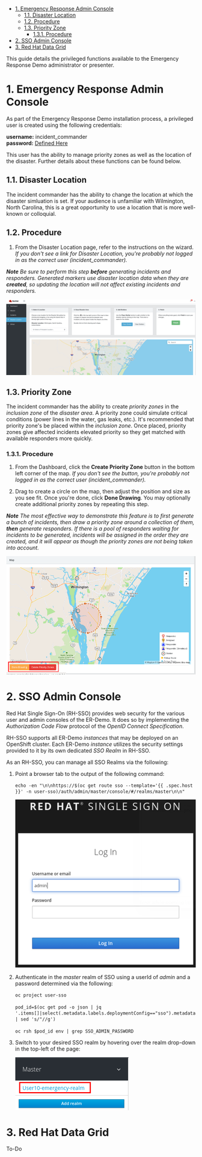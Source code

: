 - [1. Emergency Response Admin Console](#1-emergency-response-admin-console)
  - [1.1. Disaster Location](#11-disaster-location)
  - [1.2. Procedure](#12-procedure)
  - [1.3. Priority Zone](#13-priority-zone)
    - [1.3.1. Procedure](#131-procedure)
- [2. SSO Admin Console](#2-sso-admin-console)
- [3.  Red Hat Data Grid](#3-red-hat-data-grid)


This guide details the privileged functions available to the Emergency Response Demo administrator or presenter.



# 1. Emergency Response Admin Console

As part of the Emergency Response Demo installation process, a privileged user is created using the following credentials:

**username:** incident_commander <br/>
**password:** [Defined Here](https://github.com/Emergency-Response-Demo/install/blob/master/ansible/playbooks/group_vars/sso_theme_realm.yml#L7)


This user has the ability to manage priority zones as well as the location of the disaster. Further details about these functions can be found below.

## 1.1. Disaster Location

The incident commander has the ability to change the location at which the disaster simluation is set. If your audience is unfamiliar with Wilmington, North Carolina, this is a great opportunity to use a location that is more well-known or colloquial.

## 1.2. Procedure

1. From the Disaster Location page, refer to the instructions on the wizard. *If you don't see a link for Disaster Location, you're probably not logged in as the correct user (incident_commander).*

_**Note** Be sure to perform this step **before** generating incidents and responders. Generated markers use disaster location data when they are **created**, so updating the location will not affect existing incidents and responders._

![Change Disaster Location](images/change_disaster_location.png)

## 1.3. Priority Zone

The incident commander has the ability to create _priority zones_ in the _inclusion zone_ of the _disaster area_.  A priority zone could simulate critical conditions (power lines in the water, gas leaks, etc.).  It's recommended that priority zone's be placed within the _inclusion zone_.   Once placed, priority zones give affected incidents elevated priority so they get matched with available responders more quickly.

### 1.3.1. Procedure

1. From the Dashboard, click the **Create Priority Zone** button in the bottom left corner of the map. *If you don't see the button, you're probably not logged in as the correct user (incident_commander).*

2. Drag to create a circle on the map, then adjust the position and size as you see fit. Once you're done, click **Done Drawing**. You may optionally create additional priority zones by repeating this step.

_**Note** The most effective way to demonstrate this feature is to first generate a bunch of incidents, then draw a priority zone around a collection of them, **then** generate responders. If there is a pool of responders waiting for incidents to be generated, incidents will be assigned in the order they are created, and it will appear as though the priority zones are not being taken into account._

![Create Priority Zone](images/create_priority_zone.png)

# 2. SSO Admin Console
Red Hat Single Sign-On (RH-SSO) provides web security for the various user and admin consoles of the ER-Demo.
It does so by implementing the *Authorization Code Flow* protocol of the *OpenID Connect Specification*.

RH-SSO supports all ER-Demo *instances* that may be deployed on an OpenShift cluster.
Each ER-Demo *instance* utilizes the security settings provided to it by its own dedicated *SSO Realm* in RH-SSO.

As an RH-SSO, you can manage all SSO Realms via the following:

1. Point a browser tab to the output of the following command:
   ```
   echo -en "\n\nhttps://$(oc get route sso --template='{{ .spec.host }}' -n user-sso)/auth/admin/master/console/#/realms/master\n\n"
   ```
   ![SSO Admin Login](images/sso_admin_login.png)



2.  Authenticate in the _master_ realm of SSO using a userId of _admin_ and a password determined via the following:
    ```
    oc project user-sso

    pod_id=$(oc get pod -o json | jq '.items[]|select(.metadata.labels.deploymentConfig=="sso").metadata.name' | sed 's/"//g')

    oc rsh $pod_id env | grep SSO_ADMIN_PASSWORD

    ```

3.  Switch to your desired SSO realm by hovering over the realm drop-down in the top-left of the page:
   
    ![Realm selection](images/sso_select_realm.png)


# 3.  Red Hat Data Grid
To-Do
